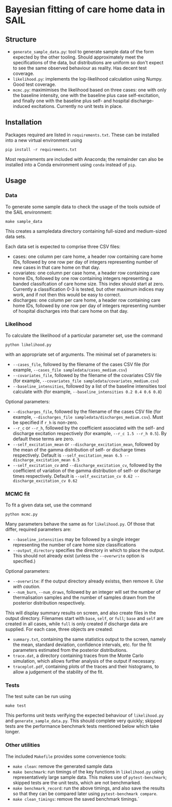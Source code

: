# Bayesian fitting of care home data in SAIL

## Structure

* `generate_sample_data.py`: tool to generate sample data of the form
  expected by the other tooling. Should approximately meet the specifications
  of the data, but distributions are uniform so don't expect to see the
  same observed behaviour as reality. Has decent test coverage.
* `likelihood.py`: implements the log-likelihood calculation using Numpy.
  Good test coverage.
* `mcmc.py`: maximimises the likelihood based on three cases: one with only the
  baseline intensity, one with the baseline plus case self-excitation, and
  finally one with the baseline plus self- and hospital discharge-induced
  excitations. Currently no unit tests in place.

## Installation

Packages required are listed in `requirements.txt`. These can be installed
into a new virtual environment using

    pip install -r requirements.txt

Most requirements are included with Anaconda; the remainder can also be
installed into a Conda environment using `conda` instead of `pip`.

## Usage

### Data

To generate some sample data to check the usage of the tools outside of the
SAIL environment:

    make sample_data
    
This creates a sampledata directory containing full-sized and medium-sized
data sets.

Each data set is expected to comprise three CSV files:

 * cases: one column per care home, a header row containing care home IDs, 
   followed by one row per day of integers representing number of new cases
   in that care home on that day.
 * covariates: one column per case home, a header row containing care home IDs,
   followed by one row containing integers representing a banded classifcation
   of care home size. This index should start at zero. Currently a
   classification 0-3 is tested, but other maximum indices may work, and if not
   then this would be easy to correct.
 * discharges: one column per care home, a header row containing care home IDs, 
   followed by one row per day of integers representing number of hospital
   discharges into that care home on that day.

### Likelihood

To calculate the likelihood of a particular parameter set, use the command

    python likelihood.py

with an appropriate set of arguments. The minimal set of parameters is:

* `--cases_file`, followed by the filename of the cases CSV file (for example,
  `--cases_file sampledata/cases_medium.csv`)
* `--covariates_file`, followed by the filename of the covariates CSV file
  (for example, `--covariates_file sampledata/covariates_medium.csv`)
* `--baseline_intensities`, followed by a list of the baseline intensities tool
  calculate with (for example, `--baseline_intensities 0.2 0.4 0.6 0.8`)

Optional parameters:

* `--discharges_file`, followed by the filename of the cases CSV file (for
  example, `--discharges_file sampledata/discharges_medium.csv`).
  Must be specified if `r_h` is non-zero.
* `--r_c` or `--r_h`, followed by the coefficient associated with the self- and
  discharge excitation respectively (for example, `--r_c 1.5 --r_h 0.5`).
  By default these terms are zero.
* `--self_excitation_mean` or `--discharge_excitation_mean`, followed by the
  mean of the gamma distribution of self- or discharge times respectively.
  Default is
  `--self_excitation_mean 6.5 --discharge_excitation_mean 6.5`
* `--self_excitation_cv` and `--discharge_excitation_cv`, followed by the
  coefficient of variation of the gamma distribution of self- or discharge
  times respectively.
  Default is `--self_excitation_cv 0.62 --discharge_excitation_cv 0.62`

### MCMC fit

To fit a given data set, use the command

    python mcmc.py

Many parameters behave the same as for `likelihood.py`. Of those that differ,
required parameters are:

* `--baseline_intensities` may be followed by a single integer representing
  the number of care home size classifications
* `--output_directory` specifies the directory in which to place the output.
  This should not already exist (unless the `--overwrite` option is specified.)

Optional parameters:

* `--overwrite`: if the output directory already existss, then remove it.
  *Use with caution.*
* `--num_burn`, `--num_draws`, followed by an integer will set the number of
  thermalisation samples and the number of samples drawn from the posterior
  distribution respectively.

This will display summary results on screen, and also create files in the
output directory. Filenames start with `base`, `self`, or `full`; `base` and `self` are created in all cases, while `full` is only created if discharge data
are supplied. For each case, three objects are created:

* `summary.txt`, containing the same statistics output to the screen, namely
  the mean, standard deviation, confidence intervals, etc. for the fit
  parameters estimated from the posterior distributions.
* `trace.dat`, a directory containing traces from the Monte Carlo simulation,
  which allows further analysis of the output if necessary.
* `traceplot.pdf`, containing plots of the traces and their histograms, to
  allow a judgement of the stability of the fit.

### Tests

The test suite can be run using

    make test

This performs unit tests verifying the expected behaviour of `likelihood.py`
and `generate_sample_data.py`. This should complete very quickly; skipped
tests are the performance benchmark tests mentioned below which take longer.

### Other utilities

The included `Makefile` provides some convenience tools:

* `make clean`: remove the generated sample data
* `make benchmark`: run timings of the key functions in `likelihood.py` using
  representatively large sample data. This makes use of `pytest-benchmark`;
  skipped tests are the unit tests, which are not benchmarked.
* `make benchmark_record`: run the above timings, and also save the results
  so that they can be compared later using `pytest-benchmark compare`.
* `make clean_timings`: remove the saved benchmark timings.`
